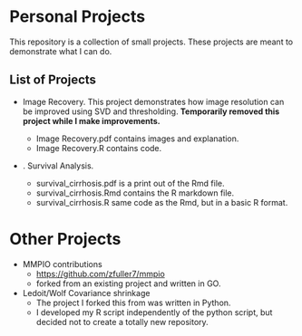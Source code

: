 # Personal Projects
This repository is a collection of small projects. These projects are meant to demonstrate what I can do.

## List of Projects
- Image Recovery. This project demonstrates how image resolution can be improved using SVD and thresholding. **Temporarily removed this project while I make improvements.** 
   - Image Recovery.pdf contains images and explanation.
   - Image Recovery.R contains code.

- . Survival Analysis.
   - survival_cirrhosis.pdf is a print out of the Rmd file.
   - survival_cirrhosis.Rmd contains the R markdown file.
   - survival_cirrhosis.R same code as the Rmd, but in a basic R format.


# Other Projects
- MMPIO contributions
   - https://github.com/zfuller7/mmpio
   - forked from an existing project and written in GO.
- Ledoit/Wolf Covariance shrinkage
  - The project I forked this from was written in Python.
  - I developed my R script independently of the python script, but decided not to create a totally new repository.
